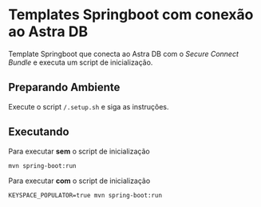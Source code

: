 # Templates Springboot com conexão ao Astra DB

Template Springboot que conecta ao Astra DB com o _Secure Connect Bundle_ e executa um script de inicialização.

## Preparando Ambiente

Execute o script `/.setup.sh` e siga as instruções.

## Executando

Para executar **sem** o script de inicialização

```
mvn spring-boot:run
```

Para executar **com** o script de inicialização

```
KEYSPACE_POPULATOR=true mvn spring-boot:run
```